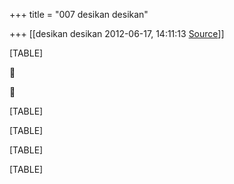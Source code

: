 +++
title = "007 desikan desikan"

+++
[[desikan desikan	2012-06-17, 14:11:13 [Source](https://groups.google.com/g/bvparishat/c/m9ioAH416lI)]]



[TABLE]





[TABLE]

[TABLE]

[TABLE]

[TABLE]


